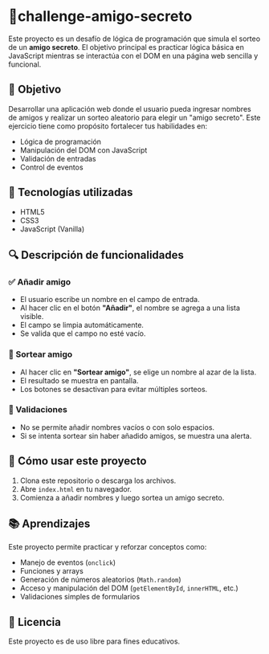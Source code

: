 # 🎁challenge-amigo-secreto


Este proyecto es un desafío de lógica de programación que simula el sorteo de un **amigo secreto**. El objetivo principal es practicar lógica básica en JavaScript mientras se interactúa con el DOM en una página web sencilla y funcional.

## 🧠 Objetivo

Desarrollar una aplicación web donde el usuario pueda ingresar nombres de amigos y realizar un sorteo aleatorio para elegir un "amigo secreto". Este ejercicio tiene como propósito fortalecer tus habilidades en:

- Lógica de programación
- Manipulación del DOM con JavaScript
- Validación de entradas
- Control de eventos

## 🚀 Tecnologías utilizadas

- HTML5
- CSS3
- JavaScript (Vanilla)

## 🔍 Descripción de funcionalidades

### ✅ Añadir amigo

- El usuario escribe un nombre en el campo de entrada.
- Al hacer clic en el botón **"Añadir"**, el nombre se agrega a una lista visible.
- El campo se limpia automáticamente.
- Se valida que el campo no esté vacío.

### 🔁 Sortear amigo

- Al hacer clic en **"Sortear amigo"**, se elige un nombre al azar de la lista.
- El resultado se muestra en pantalla.
- Los botones se desactivan para evitar múltiples sorteos.

### 🛑 Validaciones

- No se permite añadir nombres vacíos o con solo espacios.
- Si se intenta sortear sin haber añadido amigos, se muestra una alerta.

## 📝 Cómo usar este proyecto

1. Clona este repositorio o descarga los archivos.
2. Abre `index.html` en tu navegador.
3. Comienza a añadir nombres y luego sortea un amigo secreto.

## 📚 Aprendizajes

Este proyecto permite practicar y reforzar conceptos como:

- Manejo de eventos (`onclick`)
- Funciones y arrays
- Generación de números aleatorios (`Math.random`)
- Acceso y manipulación del DOM (`getElementById`, `innerHTML`, etc.)
- Validaciones simples de formularios

## 📄 Licencia

Este proyecto es de uso libre para fines educativos.




